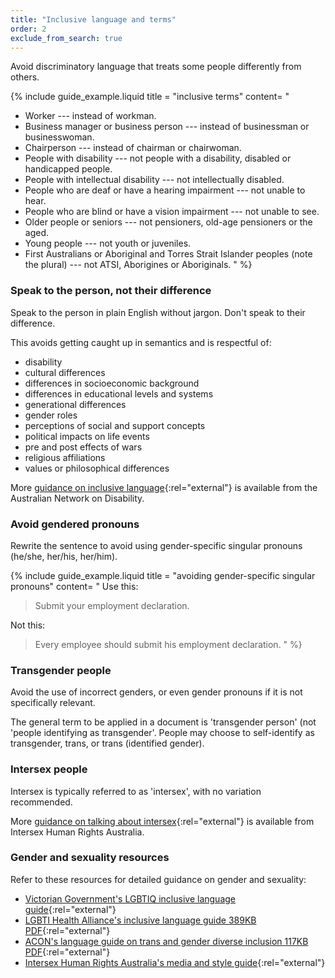 ```yaml
---
title: "Inclusive language and terms"
order: 2
exclude_from_search: true
---
```


Avoid discriminatory language that treats some people differently from others.

{% include guide_example.liquid
  title = "inclusive terms"
  content= "
- Worker --- instead of workman.
- Business manager or business person --- instead of businessman or businesswoman.
- Chairperson --- instead of chairman or chairwoman.
- People with disability --- not people with a disability, disabled or handicapped people.
- People with intellectual disability --- not intellectually disabled.
- People who are deaf or have a hearing impairment --- not unable to hear.
- People who are blind or have a vision impairment --- not unable to see.
- Older people or seniors --- not pensioners, old-age pensioners or the aged.
- Young people --- not youth or juveniles.
- First Australians or Aboriginal and Torres Strait Islander peoples (note the plural) --- not ATSI, Aborigines or Aboriginals.
"
%}

### Speak to the person, not their difference

Speak to the person in plain English without jargon. Don't speak to their difference.

This avoids getting caught up in semantics and is respectful of:

- disability
- cultural differences
- differences in socioeconomic background
- differences in educational levels and systems
- generational differences
- gender roles
- perceptions of social and support concepts
- political impacts on life events
- pre and post effects of wars
- religious affiliations
- values or philosophical differences

More [guidance on inclusive language](https://www.and.org.au/pages/inclusive-language.html){:rel="external"} is available from the Australian Network on Disability.

### Avoid gendered pronouns

Rewrite the sentence to avoid using gender-specific singular pronouns (he/she, her/his, her/him).

{% include guide_example.liquid
  title = "avoiding gender-specific singular pronouns"
  content= "
Use this:

> Submit your employment declaration.

Not this:

> Every employee should submit his employment declaration.
"
%}

### Transgender people

Avoid the use of incorrect genders, or even gender pronouns if it is not specifically relevant.

The general term to be applied in a document is 'transgender person' (not 'people identifying as transgender'. People may choose to self-identify as transgender, trans, or trans (identified gender).

### Intersex people

Intersex is typically referred to as 'intersex', with no variation recommended.

More [guidance on talking about intersex](https://ihra.org.au/style/){:rel="external"} is available from Intersex Human Rights Australia.

### Gender and sexuality resources

Refer to these resources for detailed guidance on gender and sexuality:

* [Victorian Government's LGBTIQ inclusive language guide](https://www.vic.gov.au/inclusive-language-guide){:rel="external"}
* [LGBTI Health Alliance's inclusive language guide 389KB PDF](https://lgbtihealth.org.au/sites/default/files/Alliance%20Health%20Information%20Sheet%20Inclusive%20Language%20Guide%20on%20Intersex%2C%20Trans%20and%20Gender%20Diversity_0.pdf){:rel="external"}
* [ACON's language guide on trans and gender diverse inclusion 117KB PDF](https://www.acon.org.au/wp-content/uploads/2017/11/External_Language-Guide-17396_print_V12A.pdf){:rel="external"}
* [Intersex Human Rights Australia's media and style guide](https://ihra.org.au/style){:rel="external"}

